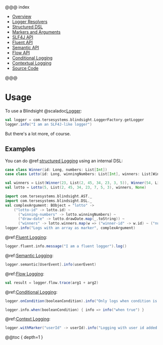 @@@ index

* [Overview](overview.md)
* [Logger Resolvers](resolvers.md)
* [Structured DSL](dsl.md)
* [Markers and Arguments](typeclass.md)
* [SLF4J API](slf4j.md)
* [Fluent API](fluent.md)
* [Semantic API](semantic.md)
* [Flow API](flow.md)
* [Conditional Logging](conditional.md)
* [Contextual Logging](context.md)
* [Source Code](sourcecode.md)

@@@

# Usage

To use a Blindsight @scaladoc[Logger](com.tersesystems.blindsight.Logger):

```scala
val logger = com.tersesystems.blindsight.LoggerFactory.getLogger
logger.info("I am an SLF4J-like logger")
```

But there's a lot more, of course.  

## Examples

You can do @ref:[structured Logging](dsl.md) using an internal DSL:

```scala
case class Winner(id: Long, numbers: List[Int])
case class Lotto(id: Long, winningNumbers: List[Int], winners: List[Winner], drawDate: Option[java.util.Date])

val winners = List(Winner(23, List(2, 45, 34, 23, 3, 5)), Winner(54, List(52, 3, 12, 11, 18, 22)))
val lotto = Lotto(5, List(2, 45, 34, 23, 7, 5, 3), winners, None)

import com.tersesystems.blindsight.AST._
import com.tersesystems.blindsight.DSL._
val complexArgument: BObject = "lotto" ->
    ("lotto-id" -> lotto.id) ~
      ("winning-numbers" -> lotto.winningNumbers) ~
      ("draw-date" -> lotto.drawDate.map(_.toString)) ~
      ("winners" -> lotto.winners.map(w => ("winner-id" -> w.id) ~ ("numbers" -> w.numbers)))
logger.info("Logs with an array as marker", complexArgument)
```

@ref:[Fluent Logging](fluent.md):

```scala
logger.fluent.info.message("I am a fluent logger").log()
```

@ref:[Semantic Logging](semantic.md):

```scala
logger.semantic[UserEvent].info(userEvent)
```

@ref:[Flow Logging](flow.md):

```scala
val result = logger.flow.trace(arg1 + arg2)
```

@ref:[Conditional Logging](conditional.md):

```scala
logger.onCondition(booleanCondition).info("Only logs when condition is true")

logger.info.when(booleanCondition) { info => info("when true") }
```

@ref:[Context Logging](context.md):

```scala
logger.withMarker("userId" -> userId).info("Logging with user id added as a context marker!")
```

@@toc { depth=1 }